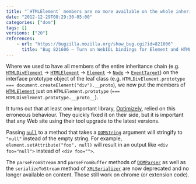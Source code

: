 ```yaml
---
title: "`HTMLElement` members are no more available on the whole inheritage chain"
date: "2012-12-29T08:29:30-05:00"
categories: ["dom"]
tags: []
versions: ["20"]
references:
    - url: "https://bugzilla.mozilla.org/show_bug.cgi?id=821606"
      title: "Bug 821606 – Turn on WebIDL bindings for Element and HTMLElement"
---
```

Where we used to have all members of the entire inheritance chain (e.g. [`HTMLDivElement`](https://developer.mozilla.org/docs/Web/API/HTMLDivElement) → [`HTMLElement`](https://developer.mozilla.org/docs/Web/API/HTMLElement) → [`Element`](https://developer.mozilla.org/docs/Web/API/Element) → [`Node`](https://developer.mozilla.org/docs/Web/API/Node) → [`EventTarget`](https://developer.mozilla.org/docs/Web/API/EventTarget)) on the interface prototype object of the leaf class (e.g. `HTMLDivElement.prototype === document.createElement("div").__proto`), we now put the members of [`HTMLElement`](https://developer.mozilla.org/docs/Web/API/HTMLElement) just on `HTMLElement.prototype` (`=== HTMLDivElement.prototype.__proto__`).

It turns out that at least one important library, [Optimizely](https://www.optimizely.com/), relied on this erroneous behaviour. They quickly fixed it on their side, but it is important that any Web site using their tool upgrade to the latest versions.

Passing [`null`](https://developer.mozilla.org/docs/Web/JavaScript/Reference/Global_Objects/null) to a method that takes a [`DOMString`](https://developer.mozilla.org/docs/Web/API/DOMString) argument will stringify to `"null"` instead of the empty string. For example, `element.setAttribute("foo", null)` will result in an output like `<div foo="null">` instead of `<div foo="">`.

The `parseFromStream` and `parseFromBuffer` methods of [`DOMParser`](https://developer.mozilla.org/docs/Web/API/DOMParser) as well as the `serializeToStream` method of [`XMLSerializer`](https://developer.mozilla.org/docs/Web/API/XMLSerializer) are now deprecated and no longer available on content. Those still work on chrome (or extension code).
